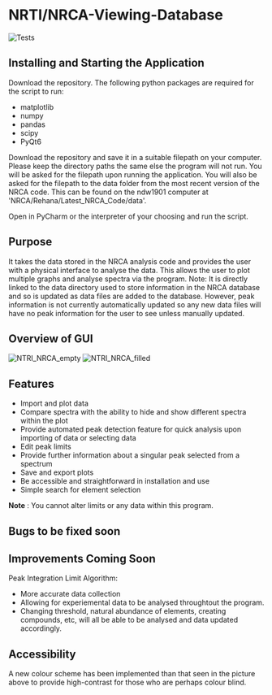 # NRTI/NRCA-Viewing-Database

![Tests](https://github.com/Ryan-H-STFC/NRTI-NRCA-Viewing-Database/actions/workflows/test.yml/badge.svg)

## **Installing and Starting the Application**

Download the repository. The following python packages are required for the script to run:
* matplotlib
* numpy
* pandas
* scipy
* PyQt6

Download the repository and save it in a suitable filepath on your computer. Please keep the directory paths the same else the program will not run. You will be asked for the filepath upon running the application.
You will also be asked for the filepath to the data folder from the most recent version of the NRCA code. This can be found on the ndw1901 computer at 'NRCA/Rehana/Latest_NRCA_Code/data'.

Open in PyCharm or the interpreter of your choosing and run the script.

## **Purpose**

It takes the data stored in the NRCA analysis code and provides the user with a physical interface to analyse the data. This allows the user to plot multiple graphs and analyse spectra via the program. Note: It is directly linked to the data directory used to store information in the NRCA database and so is updated as data files are added to the database. However, peak information is not currently automatically updated so any new data files will have no peak information for the user to see unless manually updated.

## **Overview of GUI**

![NTRI_NRCA_empty](https://github.com/Ryan-H-STFC/NRTI-NRCA-Viewing-Database/assets/139995913/d2209566-3280-49b3-a4bb-8b2a4591ca00)
![NTRI_NRCA_filled](https://github.com/Ryan-H-STFC/NRTI-NRCA-Viewing-Database/assets/139995913/d0a7a709-b6db-49d7-a9fb-7adcce2667c3)

## **Features**

* Import and plot data
* Compare spectra with the ability to hide and show different spectra within the plot
* Provide automated peak detection feature for quick analysis upon importing of data or selecting data
* Edit peak limits
* Provide further information about a singular peak selected from a spectrum
* Save and export plots
* Be accessible and straightforward in installation and use
* Simple search for element selection

**Note** : You cannot alter limits or any data within this program.

## **Bugs to be fixed soon**


## **Improvements Coming Soon**
Peak Integration Limit Algorithm:
- More accurate data collection
- Allowing for experiemental data to be analysed throughtout the program.
- Changing threshold, natural abundance of elements, creating compounds, etc, will all be able to be analysed and data updated accordingly.

## **Accessibility**

A new colour scheme has been implemented than that seen in the picture above to provide high-contrast for those who are perhaps colour blind.
